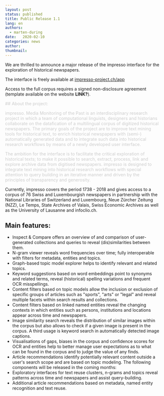 ```yaml
---
layout: post
status: published
title: Public Release 1.1
lang: en
authors:
  - marten-during
date:   2020-02-10
categories: news
author:
thumbnail:
---
```


We are thrilled to announce a major release of the impresso interface for the exploration of historical newspapers.

<!-- more -->

The interface is freely available at [impresso-project.ch/app](https://impresso-project.ch/app/)

Access to the full corpus requires a signed non-disclosure agreement (template available on the website __LINK?__).

<span style="color:#CCC">## About the project:

<span style="color:#CCC">impresso. Media Monitoring of the Past is an interdisciplinary research project in which a team of computational linguists, designers and historians collaborate on the datafication of a multilingual corpus of digitized historical newspapers. The primary goals of the project are to improve text mining tools for historical text, to enrich historical newspapers with (semi-) automatically generated data and to integrate such data into historical research workflows by means of a newly developed user interface.

<span style="color:#CCC">The ambition for the interface is to facilitate the critical exploration of historical texts; to make it possible to search, extract, process, link and explore archive data from digitised newspapers. impresso is designed to integrate text mining into historical research workflows with special attention to query building in an iterative manner and driven by the principles of transparency and generosity.

Currently, impresso covers the period 1738 - 2018 and gives access to a corpus of 76 Swiss and Luxembourgish newspapers in partnership with the National Libraries of Switzerland and Luxembourg, Neue Zürcher Zeitung (NZZ), Le Temps, State Archives of Valais, Swiss Economic Archives as well as the University of Lausanne and infoclio.ch.

## Main features:

+ Inspect & Compare offers an overview of and comparison of user-generated collections and queries to reveal (dis)similarities between them.
+ N-gram viewer reveals word frequencies over time; fully interoperable with filters for metadata, entities and topics.
+ Graph-based topic model explorer helps to identify relevant and related topics.
+ Keyword suggestions based on word embeddings point to synonyms and related terms, reveal (historical) spelling variations and frequent OCR misspellings.
+ Content filters based on topic models allow the inclusion or exclusion of specific groups of articles such as "sports", "arts" or "legal" and reveal multiple facets within search results and collections.
+ Content filters based on linked named entities reveal the changing contexts in which entities such as persons, institutions and locations appear across time and newspapers.
+ Image similarity search reveals the distribution of similar images within the corpus but also allows to check if a given image is present in the corpus. A third usage is keyword search in automatically detected image captions.
+ Visualisations of gaps, biases in the corpus and confidence scores for OCR and entities help to better manage user expectations as to what can be found in the corpus and to judge the value of any finds.
+ Article recommendations identify potentially relevant content outside a user's search scope and are based on topic modeling.
The following components will be released in the coming months:
+ Exploratory interfaces for text reuse clusters, n-grams and topics reveal patterns across time and newspapers and assist query-building.
+ Additional article recommendations based on metadata, named entity recognition and text reuse.
